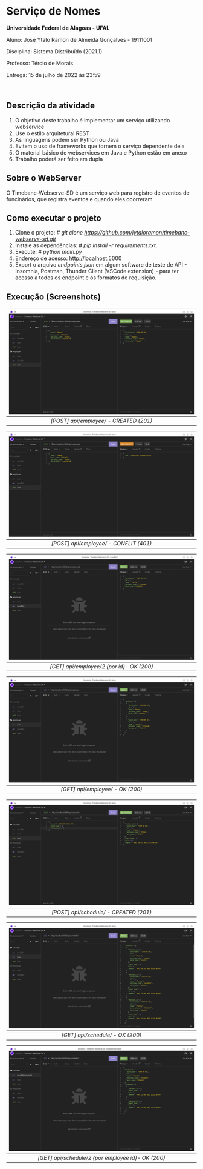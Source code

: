 # Serviço de Nomes

**Universidade Federal de Alagoas - UFAL**

Aluno: José Ytalo Ramon de Almeida Gonçalves - 19111001

Disciplina: Sistema Distribuído (2021.1)

Professo: Tércio de Morais

Entrega: 15 de julho de 2022 às 23:59

</br>

## Descrição da atividade

1. O objetivo deste trabalho é implementar um serviço utilizando webservice
2. Use o estilo arquitetural REST
3. As linguagens podem ser Python ou Java
4. Evitem o uso de frameworks que tornem o serviço dependente dela
5. O material básico de webservices em Java e Python estão em anexo
6. Trabalho poderá ser feito em dupla

## Sobre o WebServer

O Timebanc-Webserve-SD é um serviço web para registro de eventos de funcinários, que registra eventos e quando eles ocorreram.

## Como executar o projeto

1. Clone o projeto: *# git clone https://github.com/jytaloramon/timebanc-webserve-sd.git*
2. Instale as dependências: *# pip install -r requirements.txt*.
3. Execute: *# python main.py*
4. Endereço de acesso: <http://localhost:5000>
5. Export o arquivo *endpoints.json* em algum software de teste de API - Insomnia, Postman, Thunder Client (VSCode extension) - para ter acesso a todos os endpoint e os formatos de requisição. 

## Execução (Screenshots)


|    ![alt](./imgs/Screenshot_1.png)     |
| :------------------------------------: |
| *[POST] api/employee/ - CREATED (201)* |

|    ![alt](./imgs/Screenshot_2.png)     |
| :------------------------------------: |
| *[POST] api/employee/ - CONFLIT (401)* |

|      ![alt](./imgs/Screenshot_3.png)      |
| :---------------------------------------: |
| *[GET] api/employee/2 {por id}- OK (200)* |

| ![alt](./imgs/Screenshot_4.png)  |
| :------------------------------: |
| *[GET] api/employee/ - OK (200)* |

|    ![alt](./imgs/Screenshot_5.png)     |
| :------------------------------------: |
| *[POST] api/schedule/ - CREATED (201)* |

| ![alt](./imgs/Screenshot_6.png)  |
| :------------------------------: |
| *[GET] api/schedule/ - OK (200)* |

|          ![alt](./imgs/Screenshot_7.png)           |
| :------------------------------------------------: |
| *[GET] api/schedule/2 {por employee id}- OK (200)* |